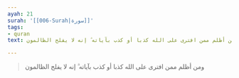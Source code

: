 ```yaml
---
ayah: 21
surah: '[[006-Surah|سورة]]'
tags:
- quran
text: ومن أظلم ممن افترى على الله كذبا أو كذب بآياته ۗ إنه لا يفلح الظالمون

---
```

> ومن أظلم ممن افترى على الله كذبا أو كذب بآياته ۗ إنه لا يفلح الظالمون
